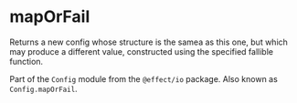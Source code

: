 # mapOrFail

Returns a new config whose structure is the samea as this one, but which
may produce a different value, constructed using the specified fallible
function.

Part of the `Config` module from the `@effect/io` package. Also known as `Config.mapOrFail`.
